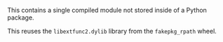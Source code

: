 This contains a single compiled module not stored inside of a Python package.

This reuses the `libextfunc2.dylib` library from the `fakepkg_rpath` wheel.
